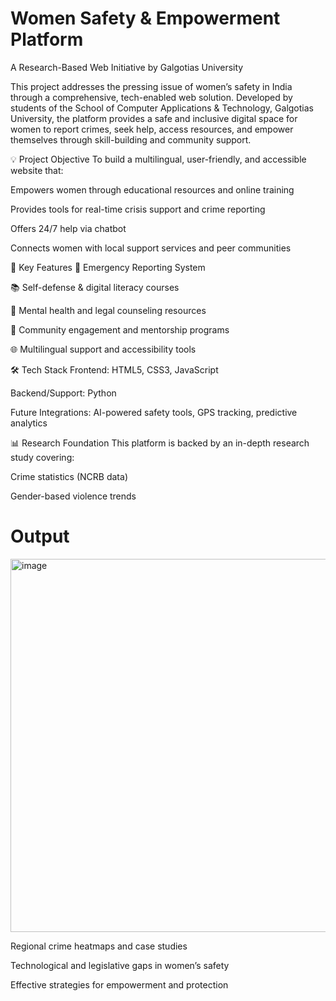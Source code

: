# Women Safety & Empowerment Platform
A Research-Based Web Initiative by Galgotias University

This project addresses the pressing issue of women’s safety in India through a comprehensive, tech-enabled web solution. Developed by students of the School of Computer Applications & Technology, Galgotias University, the platform provides a safe and inclusive digital space for women to report crimes, seek help, access resources, and empower themselves through skill-building and community support.

💡 Project Objective
To build a multilingual, user-friendly, and accessible website that:

Empowers women through educational resources and online training

Provides tools for real-time crisis support and crime reporting

Offers 24/7 help via chatbot

Connects women with local support services and peer communities

🔐 Key Features
📍 Emergency Reporting System

📚 Self-defense & digital literacy courses

🧠 Mental health and legal counseling resources

🤝 Community engagement and mentorship programs

🌐 Multilingual support and accessibility tools

🛠️ Tech Stack
Frontend: HTML5, CSS3, JavaScript

Backend/Support: Python

Future Integrations: AI-powered safety tools, GPS tracking, predictive analytics

📊 Research Foundation
This platform is backed by an in-depth research study covering:

Crime statistics (NCRB data)

Gender-based violence trends

# Output
<img width="1342" height="597" alt="image" src="https://github.com/user-attachments/assets/41e81d96-62ad-44b0-a6ec-81adaccaf76e" />


Regional crime heatmaps and case studies

Technological and legislative gaps in women’s safety

Effective strategies for empowerment and protection

